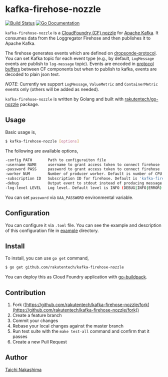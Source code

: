 # kafka-firehose-nozzle

[![Build Status](http://img.shields.io/travis/rakutentech/kafka-firehose-nozzle.svg?style=flat-square)](https://travis-ci.org/rakutentech/kafka-firehose-nozzle) [![Go Documentation](http://img.shields.io/badge/go-documentation-blue.svg?style=flat-square)](http://godoc.org/github.com/rakutentech/kafka-firehose-nozzle)

`kafka-firehose-nozzle` is a [CloudFoundry (CF) nozzle](https://docs.cloudfoundry.org/loggregator/architecture.html#nozzles) for [Apache Kafka](http://kafka.apache.org/). It consumes data from the Loggregator Firehose and then publishes it to Apache Kafka.

The firehose generates events which are defined on [dropsonde-protocol](https://github.com/cloudfoundry/dropsonde-protocol). You can set Kafka topic for each event type (e.g., by default, `LogMessage` events are publish to `log-message` topic). Events are encoded in [protocol buffers](https://developers.google.com/protocol-buffers/) between CF components but when to publish to kafka, events are decoded to plain json text.

*NOTE*: Currently we support `LogMessage`, `ValueMetric` and `ContainerMetric` events only (others will be added as needed).

`kafka-firehose-nozzle` is written by Golang and built with [rakutentech/go-nozzle](https://github.com/rakutentech/go-nozzle) package.

## Usage

Basic usage is,

```bash
$ kafka-firehose-nozzle [options]
```

The following are available options,

```bash
-config PATH       Path to configuraiton file
-username NAME     username to grant access token to connect firehose
-password PASS     password to grant access token to connect firehose
-worker NUM        Number of producer worker. Default is number of CPU core
-subscription ID   Subscription ID for firehose. Default is 'kafka-firehose-nozzle'
-debug             Output event to stdout instead of producing message to kafka
-log-level LEVEL   Log level. Default level is INFO (DEBUG|INFO|ERROR)
```

You can set `password` via `UAA_PASSWORD` environmental variable.

## Configuration

You can configure it via `.toml` file. You can see the example and description of this configuration file in [example](/example) directory.

## Install

To install, you can use `go get` command,

```bash
$ go get github.com/rakutentech/kafka-firehose-nozzle
```

You can deploy this as Cloud Foundry application with [go-buildpack](https://github.com/cloudfoundry/go-buildpack).

## Contribution

1. Fork ([https://github.com/rakutentech/kafka-firehose-nozzle/fork](https://github.com/rakutentech/kafka-firehose-nozzle/fork))
1. Create a feature branch
1. Commit your changes
1. Rebase your local changes against the master branch
1. Run test suite with the `make test-all` command and confirm that it passes
1. Create a new Pull Request

## Author

[Taichi Nakashima](https://github.com/tcnksm)
